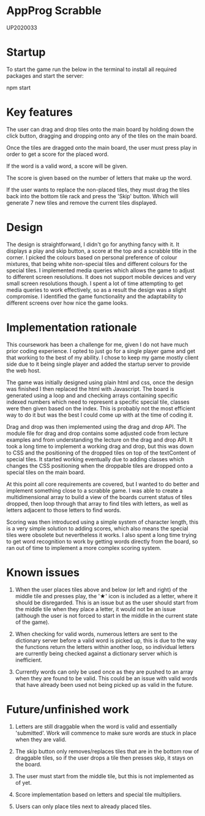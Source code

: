 # AppProg Scrabble

UP2020033

# Startup

To start the game run the below in the terminal to install all required packages and start the server:

npm start

# Key features

The user can drag and drop tiles onto the main board by holding down the click button, dragging and dropping onto any of the tiles on the main board.

Once the tiles are dragged onto the main board, the user must press play in order to get a score for the placed word.

If the word is a valid word, a score will be given.

The score is given based on the number of letters that make up the word.

If the user wants to replace the non-placed tiles, they must drag the tiles back into the bottom tile rack and press the 'Skip' button. Which will generate 7 new tiles and remove the current tiles displayed.

# Design

The design is straightforward, I didn't go for anything fancy with it. It displays a play and skip button, a score at the top and a scrabble title in the corner. I picked the colours based on personal preference of colour mixtures, that being white non-special tiles and different colours for the special tiles. I implemented media queries which allows the game to adjust to different screen resolutions. It does not support mobile devices and very small screen resolutions though. I spent a lot of time attempting to get media queries to work effectively, so as a result the design was a slight compromise. I identified the game functionality and the adaptability to different screens over how nice the game looks.

# Implementation rationale

This coursework has been a challenge for me, given I do not have much prior coding experience. I opted to just go for a single player game and get that working to the best of my ability. I chose to keep my game mostly client side due to it being single player and added the startup server to provide the web host.

The game was initially designed using plain html and css, once the design was finished I then replaced the html with Javascript. The board is generated using a loop and and checking arrays containing specific indexed numbers which need to represent a specific special tile, classes were then given based on the index. This is probably not the most efficient way to do it but was the best I could come up with at the time of coding it.

Drag and drop was then implemented using the drag and drop API. The module file for drag and drop contains some adjusted code from lecture examples and from understanding the lecture on the drag and drop API. It took a long time to implement a working drag and drop, but this was down to CSS and the positioning of the dropped tiles on top of the textContent of special tiles. It started working eventually due to adding classes which changes the CSS positioning when the droppable tiles are dropped onto a special tiles on the main board.

At this point all core requirements are covered, but I wanted to do better and implement something close to a scrabble game. I was able to create a multidimensional array to build a view of the boards current status of tiles dropped, then loop through that array to find tiles with letters, as well as letters adjacent to those letters to find words.

Scoring was then introduced using a simple system of character length, this is a very simple solution to adding scores, which also means the special tiles were obsolete but nevertheless it works. I also spent a long time trying to get word recognition to work by getting words directly from the board, so ran out of time to implement a more complex scoring system.

# Known issues

1. When the user places tiles above and below (or left and right) of the middle tile and presses play, the '★' icon is included as a letter, where it should be disregarded. This is an issue but as the user should start from the middle tile when they place a letter, it would not be an issue (although the user is not forced to start in the middle in the current state of the game).

2. When checking for valid words, numerous letters are sent to the dictionary server before a valid word is picked up, this is due to the way the functions return the letters within another loop, so individual letters are currently being checked against a dictionary server which is inefficient.

3. Currently words can only be used once as they are pushed to an array when they are found to be valid. This could be an issue with valid words that have already been used not being picked up as valid in the future.

# Future/unfinished work

1. Letters are still draggable when the word is valid and essentially 'submitted'. Work will commence to make sure words are stuck in place when they are valid.

2. The skip button only removes/replaces tiles that are in the bottom row of draggable tiles, so if the user drops a tile then presses skip, it stays on the board.

3. The user must start from the middle tile, but this is not implemented as of yet.

4. Score implementation based on letters and special tile multipliers.

5. Users can only place tiles next to already placed tiles.